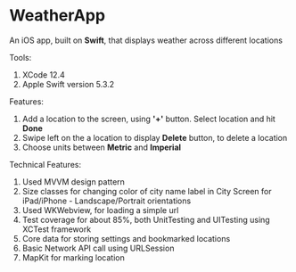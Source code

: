 # WeatherApp
An iOS app, built on **Swift**, that displays weather across different locations

Tools:
1. XCode 12.4
1. Apple Swift version 5.3.2

Features:
1. Add a location to the screen, using **'+'** button. Select location and hit **Done**
2. Swipe left on the a location to display **Delete** button, to delete a location
3. Choose units between **Metric** and **Imperial**

Technical Features:
1. Used MVVM design pattern
2. Size classes for changing color of city name label in City Screen for iPad/iPhone - Landscape/Portrait orientations
3. Used WKWebview, for loading a simple url
4. Test coverage for about 85%, both UnitTesting and UITesting using XCTest framework
5. Core data for storing settings and bookmarked locations
6. Basic Network API call using URLSession
7. MapKit for marking location
